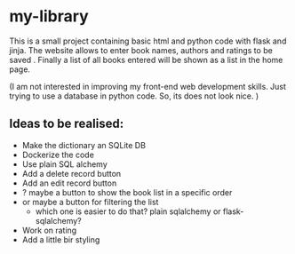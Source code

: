 # my-library

This is a small project containing basic html and python code with flask and jinja. 
The website allows to enter book names, authors and ratings to be saved . Finally a list of all books entered will be shown as a list in the home page.

(I am not interested in improving my front-end web development skills. Just trying to use a database in python code. So, its does not look nice.  )

## Ideas to be realised:

- Make the dictionary an SQLite DB
- Dockerize the code
- Use plain SQL alchemy
- Add a delete record button
- Add an edit record button
- ? maybe a button to show the book list in a specific order
- or maybe a button for filtering the list
    - which one is easier to do that? plain sqlalchemy or flask-sqlalchemy?
- Work on rating
- Add a little bir styling
